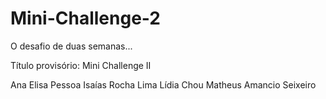 # Mini-Challenge-2
O desafio de duas semanas...

Título provisório: Mini Challenge II

Ana Elisa Pessoa
Isaías Rocha Lima
Lídia Chou
Matheus Amancio Seixeiro




